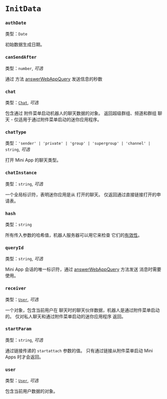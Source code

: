 # `InitData`

### `authDate`

类型：`Date`

初始数据生成日期。

### `canSendAfter`

类型：`number`, _可选_

通过
方法 [answerWebAppQuery](https://core.openweb3.io/bots/api#answerwebappquery) 发送信息的秒数

### `chat`

类型：[`Chat`](chat.md), _可选_

包含通过
附件菜单启动机器人的聊天数据的对象。 返回超级群组、频道和群组
聊天 - 仅适用于通过附件菜单启动的迷你应用程序。

### `chatType`

类型：`'sender' | 'private' | 'group' | 'supergroup' | 'channel' | string`, _可选_

打开 Mini App 的聊天类型。

### `chatInstance`

类型：`string`, _可选_

一个全局标识符，表明迷你应用是从
打开的聊天。 仅返回通过直接链接打开的申请表。

### `hash`

类型：`string`

所有传入参数的哈希值，机器人服务器可以用它来检查
它们的[有效性](https://core.openweb3.io/bots/webapps#validating-data-received-via-the-web-app)。

### `queryId`

类型：`string`, _可选_

Mini App 会话的唯一标识符，通过 [answerWebAppQuery](https://core.openweb3.org/bots/api#answerwebappquery) 方法发送
消息时需要使用。

### `receiver`

类型：[`User`](user.md), _可选_

一个对象，包含当前用户在
聊天时的聊天伙伴数据，机器人是通过附件菜单启动的。
仅对私人聊天和通过附件菜单启动的迷你应用程序
返回。

### `startParam`

类型：`string`, _可选_

通过链接传递的 `startattach` 参数的值。 只有通过链接从附件菜单启动
Mini Apps 时才会返回。

### `user`

类型：[`User`](user.md), _可选_

包含当前用户数据的对象。
